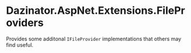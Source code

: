 # Dazinator.AspNet.Extensions.FileProviders

Provides some additonal `IFileProvider` implementations that others may find useful.
